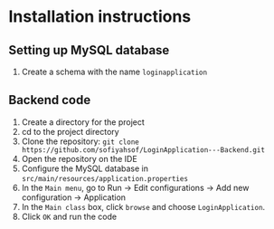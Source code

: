 # Installation instructions

## Setting up MySQL database
1. Create a schema with the name `loginapplication`

## Backend code
1. Create a directory for the project
2. cd to the project directory
3. Clone the repository: `git clone https://github.com/sofiyahsof/LoginApplication---Backend.git`
4. Open the repository on the IDE
5. Configure the MySQL database in `src/main/resources/application.properties`
6. In the `Main menu`, go to Run -> Edit configurations -> Add new configuration -> Application
7. In the `Main class` box, click `browse` and choose `LoginApplication`. 
8. Click `OK` and run the code
